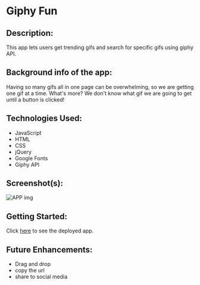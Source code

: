 # **Giphy Fun**

## Description:
This app lets users get trending gifs and search for specific gifs using giphy API. 

## Background info of the app:
Having so many gifs all in one page can be overwhelming, so we are getting one gif at a time. What's more? We don't know what gif we are going to get until a button is clicked!

## Technologies Used:
* JavaScript
* HTML
* CSS
* jQuery
* Google Fonts
* Giphy API

## Screenshot(s): 
![APP img](https://user-images.githubusercontent.com/109245976/208265546-8d65c383-60f6-4268-a542-099f7dd38606.PNG)

## Getting Started: 
Click [here](https://kzks01.github.io/Project-1/) to see the deployed app.

## Future Enhancements: 
* Drag and drop
* copy the url
* share to social media